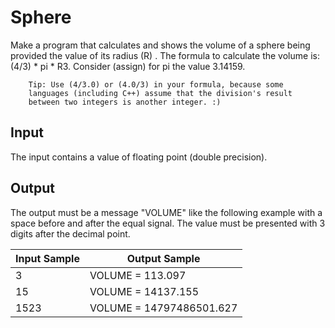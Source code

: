 # Sphere
Make a program that calculates and shows the volume of a sphere being provided the value of its radius (R) . The formula to calculate the volume is: (4/3) * pi * R3. Consider (assign) for pi the value 3.14159.

        Tip: Use (4/3.0) or (4.0/3) in your formula, because some
        languages (including C++) assume that the division's result 
        between two integers is another integer. :)


## Input

The input contains a value of floating point (double precision).

## Output

The output must be a message "VOLUME" like the following example with a space before and after the equal signal. The value must be presented with 3 digits after the decimal point.

Input Sample | Output Sample
--- | --- 
3|  VOLUME = 113.097 
15| VOLUME = 14137.155
1523|  VOLUME = 14797486501.627